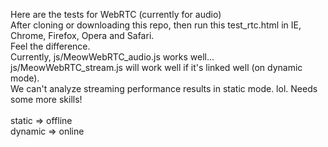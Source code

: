 Here are the tests for WebRTC (currently for audio)
<br>
After cloning or downloading this repo, then run this test_rtc.html in IE, Chrome, Firefox, Opera and Safari. 
<br>
Feel the difference.
<br>
Currently, js/MeowWebRTC_audio.js works well... js/MeowWebRTC_stream.js will work well if it's linked well (on dynamic mode). <br>
We can't analyze streaming performance results in static mode. lol. Needs some more skills! <br>
<br>
static => offline <br>
dynamic => online
